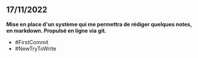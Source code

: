 ## 17/11/2022
**Mise en place d'un système qui me permettra de rédiger quelques notes, en markdown. Propulsé en ligne via git.**
- #FirstCommit 
- #NewTryToWrite
